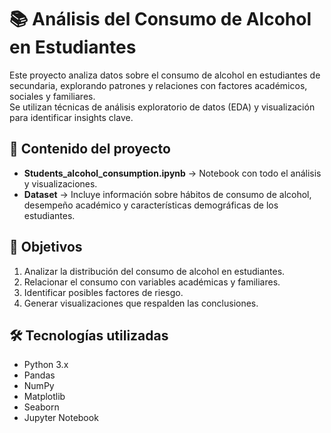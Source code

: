 # 📚 Análisis del Consumo de Alcohol en Estudiantes

Este proyecto analiza datos sobre el consumo de alcohol en estudiantes de secundaria, explorando patrones y relaciones con factores académicos, sociales y familiares.  
Se utilizan técnicas de análisis exploratorio de datos (EDA) y visualización para identificar insights clave.

## 📂 Contenido del proyecto

- **Students_alcohol_consumption.ipynb** → Notebook con todo el análisis y visualizaciones.
- **Dataset** → Incluye información sobre hábitos de consumo de alcohol, desempeño académico y características demográficas de los estudiantes.

## 🎯 Objetivos

1. Analizar la distribución del consumo de alcohol en estudiantes.
2. Relacionar el consumo con variables académicas y familiares.
3. Identificar posibles factores de riesgo.
4. Generar visualizaciones que respalden las conclusiones.

## 🛠️ Tecnologías utilizadas

- Python 3.x
- Pandas
- NumPy
- Matplotlib
- Seaborn
- Jupyter Notebook
